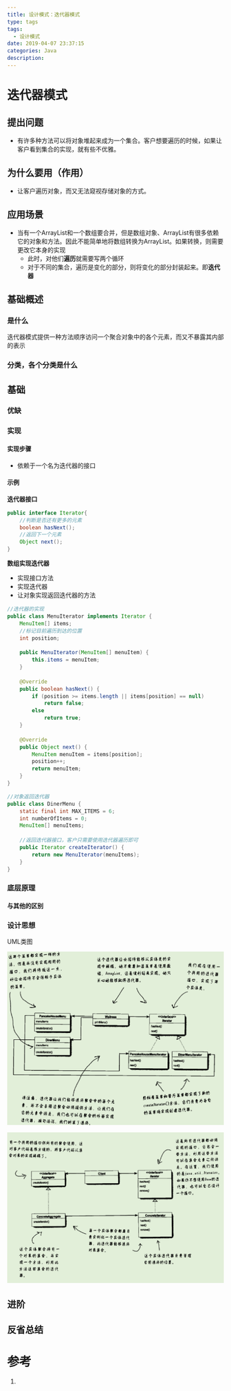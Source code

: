 ```yaml
---
title: 设计模式：迭代器模式
type: tags
tags:
  - 设计模式
date: 2019-04-07 23:37:15
categories: Java
description:
---
```


# 迭代器模式

## 提出问题

- 有许多种方法可以将对象堆起来成为一个集合。客户想要遍历的时候，如果让客户看到集合的实现，就有些不优雅。

## 为什么要用（作用）

- 让客户遍历对象，而又无法窥视存储对象的方式。

## 应用场景

- 当有一个ArrayList和一个数组要合并，但是数组对象、ArrayList有很多依赖它的对象和方法。因此不能简单地将数组转换为ArrayList。如果转换，则需要更改它本身的实现
  - 此时，对他们**遍历**就需要写两个循环
  - 对于不同的集合，遍历是变化的部分，则将变化的部分封装起来。即**迭代器**

## 基础概述

### 是什么

迭代器模式提供一种方法顺序访问一个聚合对象中的各个元素，而又不暴露其内部的表示

### 分类，各个分类是什么

## 基础

### 优缺

### 实现

#### 实现步骤

- 依赖于一个名为迭代器的接口

#### 示例

**迭代器接口**

```Java
public interface Iterator{
	//判断是否还有更多的元素
    boolean hasNext();
    //返回下一个元素
    Object next();
}
```

**数组实现迭代器**

- 实现接口方法
- 实现迭代器
- 让对象实现返回迭代器的方法

```Java
//迭代器的实现
public class MenuIterator implements Iterator {
    MenuItem[] items;
    //标记目前遍历到达的位置
    int position;

    public MenuIterator(MenuItem[] menuItem) {
        this.items = menuItem;
    }

    @Override
    public boolean hasNext() {
        if (position >= items.length || items[position] == null)
            return false;
        else
            return true;
    }

    @Override
    public Object next() {
        MenuItem menuItem = items[position];
        position++;
        return menuItem;
    }
}

```

```Java
//对象返回迭代器
public class DinerMenu {
    static final int MAX_ITEMS = 6;
    int numberOfItems = 0;
    MenuItem[] menuItems;

    //返回迭代器接口，客户只需要使用迭代器遍历即可
    public Iterator createIterator() {
        return new MenuIterator(menuItems);
    }
}
```

### 底层原理

#### 与其他的区别

### 设计思想

UML类图

![1555743128206](assets/1555743128206.png)

![1555743292853](assets/1555743292853.png)

## 进阶

## 反省总结



# 参考 #

1. 
